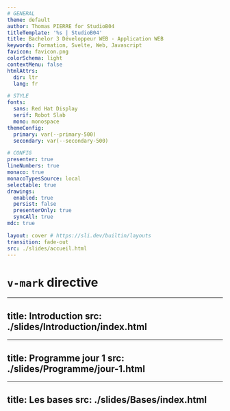 ```yaml
---
# GENERAL
theme: default
author: Thomas PIERRE for StudioB04
titleTemplate: '%s | StudioB04'
title: Bachelor 3 Développeur WEB - Application WEB
keywords: Formation, Svelte, Web, Javascript
favicon: favicon.png
colorSchema: light
contextMenu: false
htmlAttrs:
  dir: ltr  
  lang: fr

# STYLE
fonts:
  sans: Red Hat Display
  serif: Robot Slab
  mono: monospace
themeConfig:
  primary: var(--primary-500)
  secondary: var(--secondary-500)

# CONFIG
presenter: true
lineNumbers: true
monaco: true
monacoTypesSource: local
selectable: true
drawings:
  enabled: true
  persist: false
  presenterOnly: true
  syncAll: true
mdc: true

layout: cover # https://sli.dev/builtin/layouts
transition: fade-out
src: ./slides/accueil.html
---
```


# <span v-mark.red="3"><code>v-mark</code> directive</span>

--- 
title: Introduction
src: ./slides/Introduction/index.html
---

--- 
title: Programme jour 1
src: ./slides/Programme/jour-1.html
---

--- 
title: Les bases
src: ./slides/Bases/index.html
---
